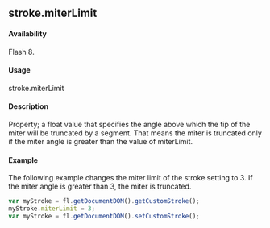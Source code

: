## stroke.miterLimit

#### Availability

Flash 8.

#### Usage

stroke.miterLimit

#### Description

Property; a float value that specifies the angle above which the tip of the miter will be truncated by a segment. That means the miter is truncated only if the miter angle is greater than the value of miterLimit.

#### Example


The following example changes the miter limit of the stroke setting to 3. If the miter angle is greater than 3, the miter is truncated.
```javascript
var myStroke = fl.getDocumentDOM().getCustomStroke(); 
myStroke.miterLimit = 3;
var myStroke = fl.getDocumentDOM().setCustomStroke();

```